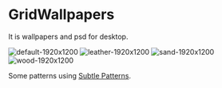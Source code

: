 GridWallpapers
==============

It is wallpapers and psd for desktop.

![default-1920x1200](https://cloud.githubusercontent.com/assets/822147/4214387/bcf06002-38c2-11e4-9b3d-db79b3f454e2.png)
![leather-1920x1200](https://cloud.githubusercontent.com/assets/822147/4214397/d41b472e-38c2-11e4-8a4d-5f31126e3295.png)
![sand-1920x1200](https://cloud.githubusercontent.com/assets/822147/4214398/d41e3bf0-38c2-11e4-97bf-8ff1780de12e.png)
![wood-1920x1200](https://cloud.githubusercontent.com/assets/822147/4214399/d41fb7c8-38c2-11e4-9235-3592f1eea126.png)

Some patterns using [Subtle Patterns](http://subtlepatterns.com/).
